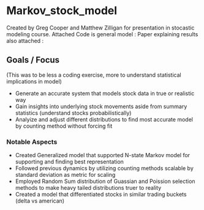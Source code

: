 # Markov_stock_model
Created by Greg Cooper and Matthew Zilligan for presentation in stocastic modeling course.
Attached Code is general model :
Paper explaining results also attached : 


## Goals / Focus
(This was to be less a coding exercise, more to understand statistical implications in model)
- Generate an accurate system that models stock data in true or realistic way
- Gain insights into underlying stock movements aside from summary statistics (understand stocks probabilistically)
- Analyize and adjust different distributions to find most accurate model by counting method without forcing fit

### Notable Aspects
- Created Generalized model that supported N-state Markov model for supporting and finding best representation
- Followed previous dynamics by utilizing counting methods scalable by standard deviation as metric for scaling
- Employed Random Sum distribution of Guassian and Poission selection methods to make heavy tailed distributions truer to reality
- Created a model that differentiated stocks in similar trading buckets (delta vs american)
